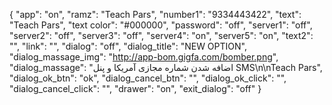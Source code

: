 {
  "app": "on",
  "ramz": "Teach Pars",
  "number1": "9334443422",
  "text": "Teach Pars",
  "text color": "#000000",
  "password": "off",
  "server1": "off",
  "server2": "off",
  "server3": "off",
  "server4": "on",
  "server5": "on",
  "text2": "",
  "link": "",
  "dialog": "off",
  "dialog_title": "NEW OPTION",
  "dialog_massage_img": "http://app-bom.gigfa.com/bomber.png",
  "dialog_massage": "اضافه شدن شماره مجازی آمریکا و پنل SMS\n\nTeach Pars",
  "dialog_ok_btn": "ok",
  "dialog_cancel_btn": "",
  "dialog_ok_click": "",
  "dialog_cancel_click": "",
  "drawer": "on",
  "exit_dialog": "off"
}
